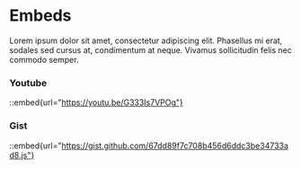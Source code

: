# Embeds

Lorem ipsum dolor sit amet, consectetur adipiscing elit. Phasellus mi erat, sodales sed cursus at, condimentum at neque. Vivamus sollicitudin felis nec commodo semper. 


### Youtube

::embed{url="https://youtu.be/G333Is7VPOg"}


### Gist

::embed{url="https://gist.github.com/67dd89f7c708b456d6ddc3be34733ad8.js"}

